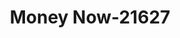 ---
f_zip-code: 44654
f_state-code: OH
title: Money Now-21627
f_phone: 330-674-6959
f_city-only: Millersburg
f_address: Po Box 111 Millersburg
f_location-unique-id: '21627'
slug: money-now-21627
updated-on: '2024-05-30T13:46:58.046Z'
created-on: '2024-05-30T13:36:59.803Z'
published-on: '2024-05-30T13:54:32.469Z'
f_city-state: cms/city/millersburg-oh.md
f_company: cms/company/money-now.md
f_state: cms/state/ohio.md
layout: '[payday-loan].html'
tags: payday-loan
---